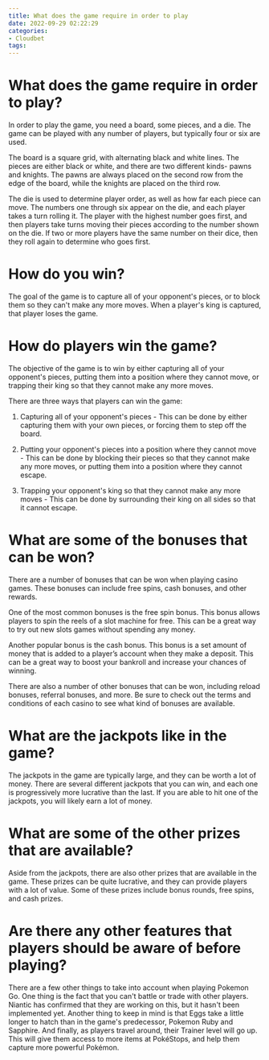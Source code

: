 ```yaml
---
title: What does the game require in order to play
date: 2022-09-29 02:22:29
categories:
- Cloudbet
tags:
---
```



#  What does the game require in order to play?

In order to play the game, you need a board, some pieces, and a die. The game can be played with any number of players, but typically four or six are used.

The board is a square grid, with alternating black and white lines. The pieces are either black or white, and there are two different kinds- pawns and knights. The pawns are always placed on the second row from the edge of the board, while the knights are placed on the third row.

The die is used to determine player order, as well as how far each piece can move. The numbers one through six appear on the die, and each player takes a turn rolling it. The player with the highest number goes first, and then players take turns moving their pieces according to the number shown on the die. If two or more players have the same number on their dice, then they roll again to determine who goes first.

# How do you win?

The goal of the game is to capture all of your opponent's pieces, or to block them so they can't make any more moves. When a player's king is captured, that player loses the game.

#  How do players win the game?

The objective of the game is to win by either capturing all of your opponent's pieces, putting them into a position where they cannot move, or trapping their king so that they cannot make any more moves.

There are three ways that players can win the game:

1) Capturing all of your opponent's pieces - This can be done by either capturing them with your own pieces, or forcing them to step off the board.

2) Putting your opponent's pieces into a position where they cannot move - This can be done by blocking their pieces so that they cannot make any more moves, or putting them into a position where they cannot escape.

3) Trapping your opponent's king so that they cannot make any more moves - This can be done by surrounding their king on all sides so that it cannot escape.

#  What are some of the bonuses that can be won?

There are a number of bonuses that can be won when playing casino games. These bonuses can include free spins, cash bonuses, and other rewards.

One of the most common bonuses is the free spin bonus. This bonus allows players to spin the reels of a slot machine for free. This can be a great way to try out new slots games without spending any money.

Another popular bonus is the cash bonus. This bonus is a set amount of money that is added to a player’s account when they make a deposit. This can be a great way to boost your bankroll and increase your chances of winning.

There are also a number of other bonuses that can be won, including reload bonuses, referral bonuses, and more. Be sure to check out the terms and conditions of each casino to see what kind of bonuses are available.

#  What are the jackpots like in the game?

The jackpots in the game are typically large, and they can be worth a lot of money. There are several different jackpots that you can win, and each one is progressively more lucrative than the last. If you are able to hit one of the jackpots, you will likely earn a lot of money.

# What are some of the other prizes that are available?

Aside from the jackpots, there are also other prizes that are available in the game. These prizes can be quite lucrative, and they can provide players with a lot of value. Some of these prizes include bonus rounds, free spins, and cash prizes.

#  Are there any other features that players should be aware of before playing?

There are a few other things to take into account when playing Pokemon Go. One thing is the fact that you can't battle or trade with other players. Niantic has confirmed that they are working on this, but it hasn't been implemented yet. Another thing to keep in mind is that Eggs take a little longer to hatch than in the game's predecessor, Pokemon Ruby and Sapphire. And finally, as players travel around, their Trainer level will go up. This will give them access to more items at PokéStops, and help them capture more powerful Pokémon.